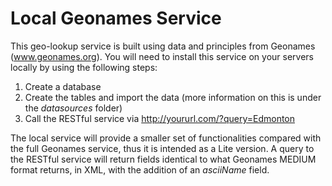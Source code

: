 Local Geonames Service
======================

This geo-lookup service is built using data and principles from Geonames (www.geonames.org). You will need to install this service on your servers locally by using the following steps:

1) Create a database
2) Create the tables and import the data (more information on this is under the _datasources_ folder)
3) Call the RESTful service via http://yoururl.com/?query=Edmonton

The local service will provide a smaller set of functionalities compared with the full Geonames service, thus it is intended as a Lite version. A query to the RESTful service will return fields identical to what Geonames MEDIUM format returns, in XML, with the addition of an _asciiName_ field.